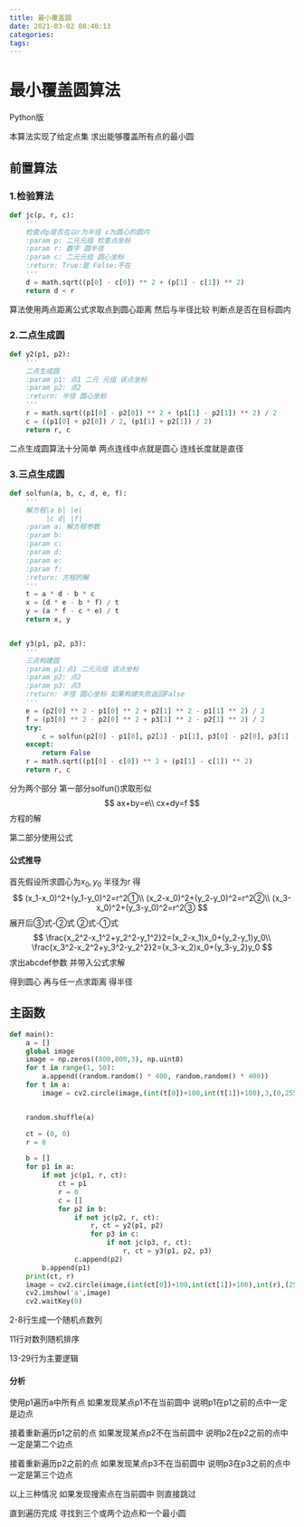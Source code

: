 ```yaml
---
title: 最小覆盖圆
date: 2021-03-02 08:40:13
categories:
tags:
---
```


# 最小覆盖圆算法

Python版

本算法实现了给定点集 求出能够覆盖所有点的最小圆

<!-- more -->

## 前置算法

### 1.检验算法

```python
def jc(p, r, c):
    '''
    检查点p是否在以r为半径 c为圆心的圆内
    :param p: 二元元组 检查点坐标
    :param r: 数字 圆半径
    :param c: 二元元组 圆心坐标
    :return: True:是 False:不在
    '''
    d = math.sqrt((p[0] - c[0]) ** 2 + (p[1] - c[1]) ** 2)
    return d < r
```

算法使用两点距离公式求取点到圆心距离 然后与半径比较 判断点是否在目标圆内

### 2.二点生成圆

```python
def y2(p1, p2):
    '''
    二点生成圆
    :param p1: 点1 二元 元组 该点坐标
    :param p2: 点2
    :return: 半径 圆心坐标
    '''
    r = math.sqrt((p1[0] - p2[0]) ** 2 + (p1[1] - p2[1]) ** 2) / 2
    c = ((p1[0] + p2[0]) / 2, (p1[1] + p2[1]) / 2)
    return r, c
```

二点生成圆算法十分简单 两点连线中点就是圆心 连线长度就是直径

### 3.三点生成圆

```python
def solfun(a, b, c, d, e, f):
    '''
    解方程|a b| |e|
         |c d| |f|
    :param a: 解方程参数
    :param b:
    :param c:
    :param d:
    :param e:
    :param f:
    :return: 方程的解
    '''
    t = a * d - b * c
    x = (d * e - b * f) / t
    y = (a * f - c * e) / t
    return x, y


def y3(p1, p2, p3):
    '''
    三点构建圆
    :param p1:点1 二元元组 该点坐标
    :param p2: 点2
    :param p3: 点3
    :return: 半径 圆心坐标 如果构建失败返回False
    '''
    e = (p2[0] ** 2 - p1[0] ** 2 + p2[1] ** 2 - p1[1] ** 2) / 2
    f = (p3[0] ** 2 - p2[0] ** 2 + p3[1] ** 2 - p2[1] ** 2) / 2
    try:
        c = solfun(p2[0] - p1[0], p2[1] - p1[1], p3[0] - p2[0], p3[1] - p2[1], e, f)
    except:
        return False
    r = math.sqrt((p1[0] - c[0]) ** 2 + (p1[1] - c[1]) ** 2)
    return r, c
```

分为两个部分 第一部分solfun()求取形似
$$
ax+by=e\\
cx+dy=f
$$
方程的解

第二部分使用公式

#### 公式推导

首先假设所求圆心为$x_0,y_0$ 半径为r 得
$$
(x_1-x_0)^2+(y_1-y_0)^2=r^2①\\
(x_2-x_0)^2+(y_2-y_0)^2=r^2②\\
(x_3-x_0)^2+(y_3-y_0)^2=r^2③
$$
展开后③式-②式 ②式-①式
$$
\frac{x_2^2-x_1^2+y_2^2-y_1^2}2=(x_2-x_1)x_0+(y_2-y_1)y_0\\
\frac{x_3^2-x_2^2+y_3^2-y_2^2}2=(x_3-x_2)x_0+(y_3-y_2)y_0
$$
求出abcdef参数 并带入公式求解

得到圆心 再与任一点求距离 得半径

## 主函数

```python
def main():
    a = []
    global image
    image = np.zeros((800,800,3), np.uint8)
    for t in range(1, 50):
        a.append((random.random() * 400, random.random() * 400))
    for t in a:
        image = cv2.circle(image,(int(t[0])+100,int(t[1])+100),3,(0,255,255))


    random.shuffle(a)

    ct = (0, 0)
    r = 0

    b = []
    for p1 in a:
        if not jc(p1, r, ct):
            ct = p1
            r = 0
            c = []
            for p2 in b:
                if not jc(p2, r, ct):
                    r, ct = y2(p1, p2)
                    for p3 in c:
                        if not jc(p3, r, ct):
                            r, ct = y3(p1, p2, p3)
                c.append(p2)
        b.append(p1)
    print(ct, r)
    image = cv2.circle(image,(int(ct[0])+100,int(ct[1])+100),int(r),(255,255,255))
    cv2.imshow('a',image)
    cv2.waitKey(0)
```

2-8行生成一个随机点数列

11行对数列随机排序

13-29行为主要逻辑

#### 分析

使用p1遍历a中所有点 如果发现某点p1不在当前圆中 说明p1在p1之前的点中一定是边点

接着重新遍历p1之前的点 如果发现某点p2不在当前圆中 说明p2在p2之前的点中一定是第二个边点

接着重新遍历p2之前的点 如果发现某点p3不在当前圆中 说明p3在p3之前的点中一定是第三个边点

以上三种情况 如果发现搜索点在当前圆中 则直接跳过

直到遍历完成 寻找到三个或两个边点和一个最小圆

